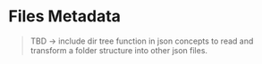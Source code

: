 # Files Metadata

> TBD -> include dir tree function in json concepts to read and transform a
> folder structure into other json files.
